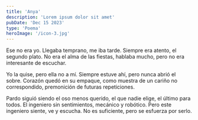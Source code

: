 ```yaml
---
title: 'Anya'
description: 'Lorem ipsum dolor sit amet'
pubDate: 'Dec 15 2023'
type: 'Poema'
heroImage: '/icon-3.jpg'
---
```


Ese no era yo. Llegaba temprano, me iba tarde. Siempre era atento, el segundo plato. No era el alma de las fiestas, hablaba mucho, pero no era interesante de escuchar.

Yo la quise, pero ella no a mí. Siempre estuve ahí, pero nunca abrió el sobre. Corazón quedó en su empaque, como muestra de un cariño no correspondido, premonición de futuras repeticiones.

Pardo siguió siendo el oso menos querido, el que nadie elige, el último para todos. El ingeniero sin sentimientos, mecánico y robótico. Pero este ingeniero siente, ve y escucha. No es suficiente, pero se esfuerza por serlo.
